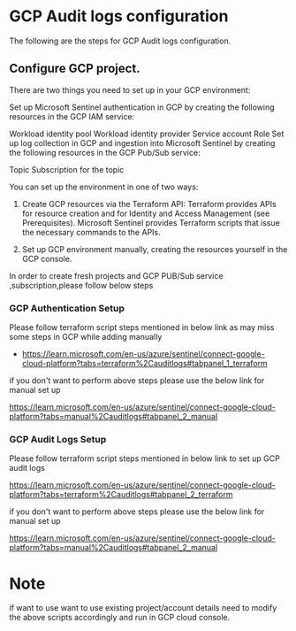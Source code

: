# GCP Audit logs configuration
The following are the steps for GCP Audit logs configuration.

## Configure GCP project.
There are two things you need to set up in your GCP environment:

Set up Microsoft Sentinel authentication in GCP by creating the following resources in the GCP IAM service:

Workload identity pool
Workload identity provider
Service account
Role
Set up log collection in GCP and ingestion into Microsoft Sentinel by creating the following resources in the GCP Pub/Sub service:

Topic
Subscription for the topic

You can set up the environment in one of two ways:

1. Create GCP resources via the Terraform API: Terraform provides APIs for resource creation and for Identity and Access Management (see Prerequisites). Microsoft Sentinel provides Terraform scripts that issue the necessary commands to the APIs.

2. Set up GCP environment manually, creating the resources yourself in the GCP console.

In order to create fresh projects and GCP PUB/Sub service ,subscription,please follow below steps

### GCP Authentication Setup

Please follow terraform script steps mentioned in below link as may miss some steps in GCP while adding manually
* https://learn.microsoft.com/en-us/azure/sentinel/connect-google-cloud-platform?tabs=terraform%2Cauditlogs#tabpanel_1_terraform

if you don't want to perform above steps please use the below link for manual set up

https://learn.microsoft.com/en-us/azure/sentinel/connect-google-cloud-platform?tabs=manual%2Cauditlogs#tabpanel_2_manual

### GCP Audit Logs Setup

Please follow terraform script steps mentioned in below link to set up GCP audit logs

https://learn.microsoft.com/en-us/azure/sentinel/connect-google-cloud-platform?tabs=terraform%2Cauditlogs#tabpanel_2_terraform


if you don't want to perform above steps please use the below link for manual set up

https://learn.microsoft.com/en-us/azure/sentinel/connect-google-cloud-platform?tabs=manual%2Cauditlogs#tabpanel_2_manual


# Note

if want to use want to use existing project/account details need to modify the above scripts accordingly and run in GCP cloud console.


